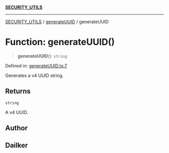 [**SECURITY_UTILS**](../../README.md)

***

[SECURITY_UTILS](../../README.md) / [generateUUID](../README.md) / generateUUID

# Function: generateUUID()

> **generateUUID**(): `string`

Defined in: [generateUUID.ts:7](https://github.com/dailker/everyutil-js/blob/b3e269da55b7d96c15eb37e98c5c4f6b94f05f6f/src/security/generateUUID.ts#L7)

Generates a v4 UUID string.

## Returns

`string`

A v4 UUID.

## Author

## Dailker
